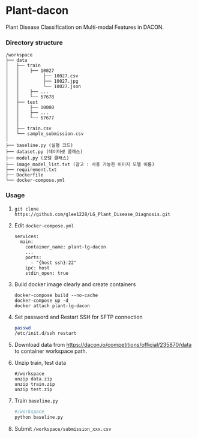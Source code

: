 # Plant-dacon
Plant Disease Classification on Multi-modal Features in DACON.


### Directory structure
```
/workspace
├── data
│   ├── train
│   │    ├── 10027
│   │         ├── 10027.csv
│   │         ├── 10027.jpg
│   │         └── 10027.json
│   │    ├── ...
│   │    └── 67678
│   ├── test
│   │    ├── 10000
│   │    ├── ...
│   │    └── 67677
│   │    
│   ├── train.csv
│   └── sample_submission.csv
│
├── baseline.py (실행 코드)
├── dataset.py (데이터셋 클래스)
├── model.py (모델 클래스)
├── image_model_list.txt (참고 : 사용 가능한 이미지 모델 이름)
├── requirement.txt
├── Dockerfile   
└── docker-compose.yml
```

### Usage
1. `git clone https://github.com/glee1228/LG_Plant_Disease_Diagnosis.git`

2. Edit `docker-compose.yml`
    ```
    services:
      main:
        container_name: plant-lg-dacon
        ...
        ports:
          - "{host ssh}:22"
        ipc: host
        stdin_open: true
    ```

3. Build docker image clearly and create containers
    ```
    docker-compose build --no-cache
    docker-compose up -d
    docker attach plant-lg-dacon
    ```

    
4. Set password and Restart SSH for SFTP connection
    ```bash
    passwd
    /etc/init.d/ssh restart
    ```
    
5. Download data from https://dacon.io/competitions/official/235870/data to container workspace path.

6. Unzip train, test data
    ```
    #/workspace
    unzip data.zip
    unzip train.zip
    unzip test.zip
    ```
7. Train  `baseline.py`
    ```bash
    #/workspace
    python baseline.py
    ```

8. Submit 
`/workspace/submission_xxx.csv`
